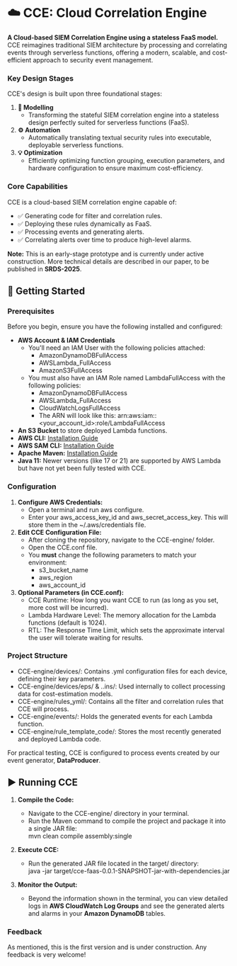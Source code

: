 # **☁️ CCE: Cloud Correlation Engine**

**A Cloud-based SIEM Correlation Engine using a stateless FaaS model.**  
CCE reimagines traditional SIEM architecture by processing and correlating events through serverless functions, offering a modern, scalable, and cost-efficient approach to security event management.

### **Key Design Stages**

CCE's design is built upon three foundational stages:

1. **📐 Modelling**  
   * Transforming the stateful SIEM correlation engine into a stateless design perfectly suited for serverless functions (FaaS).  
2. **⚙️ Automation**  
   * Automatically translating textual security rules into executable, deployable serverless functions.  
3. **💡 Optimization**  
   * Efficiently optimizing function grouping, execution parameters, and hardware configuration to ensure maximum cost-efficiency.

### 

### **Core Capabilities**

CCE is a cloud-based SIEM correlation engine capable of:

* ✅ Generating code for filter and correlation rules.  
* ✅ Deploying these rules dynamically as FaaS.  
* ✅ Processing events and generating alerts.  
* ✅ Correlating alerts over time to produce high-level alarms.

**Note:** This is an early-stage prototype and is currently under active construction. More technical details are described in our paper, to be published in **SRDS-2025**.

## 

## **🚀 Getting Started**

### **Prerequisites**

Before you begin, ensure you have the following installed and configured:

* **AWS Account & IAM Credentials**  
  * You'll need an IAM User with the following policies attached:  
    * AmazonDynamoDBFullAccess  
    * AWSLambda\_FullAccess  
    * AmazonS3FullAccess  
  * You must also have an IAM Role named LambdaFullAccess with the following policies:  
    * AmazonDynamoDBFullAccess  
    * AWSLambda\_FullAccess  
    * CloudWatchLogsFullAccess  
    * The ARN will look like this: arn:aws:iam::\<your\_account\_id\>:role/LambdaFullAccess  
* **An S3 Bucket** to store deployed Lambda functions.  
* **AWS CLI:** [Installation Guide](https://docs.aws.amazon.com/cli/latest/userguide/getting-started-install.html)  
* **AWS SAM CLI:** [Installation Guide](https://docs.aws.amazon.com/serverless-application-model/latest/developerguide/install-sam-cli.html)  
* **Apache Maven:** [Installation Guide](https://maven.apache.org/install.html)  
* **Java 11:** Newer versions (like 17 or 21\) are supported by AWS Lambda but have not yet been fully tested with CCE.

### 

### **Configuration**

1. **Configure AWS Credentials:**  
   * Open a terminal and run aws configure.  
   * Enter your aws\_access\_key\_id and aws\_secret\_access\_key. This will store them in the \~/.aws/credentials file.  
2. **Edit CCE Configuration File:**  
   * After cloning the repository, navigate to the CCE-engine/ folder.  
   * Open the CCE.conf file.  
   * You **must** change the following parameters to match your environment:  
     * s3\_bucket\_name  
     * aws\_region  
     * aws\_account\_id  
3. **Optional Parameters (in CCE.conf):**  
   * CCE Runtime: How long you want CCE to run (as long as you set, more cost will be incurred).  
   * Lambda Hardware Level: The memory allocation for the Lambda functions (default is 1024).  
   * RTL: The Response Time Limit, which sets the approximate interval the user will tolerate waiting for results.

### 

### **Project Structure**

* CCE-engine/devices/: Contains .yml configuration files for each device, defining their key parameters.  
* CCE-engine/devices/eps/ & ..ins/: Used internally to collect processing data for cost-estimation models.  
* CCE-engine/rules\_yml/: Contains all the filter and correlation rules that CCE will process.  
* CCE-engine/events/: Holds the generated events for each Lambda function.  
* CCE-engine/rule\_template\_code/: Stores the most recently generated and deployed Lambda code.

For practical testing, CCE is configured to process events created by our event generator, **DataProducer**.

## 

## **▶️ Running CCE**

1. **Compile the Code:**  
   * Navigate to the CCE-engine/ directory in your terminal.  
   * Run the Maven command to compile the project and package it into a single JAR file:  
     mvn clean compile assembly:single

2. **Execute CCE:**  
   * Run the generated JAR file located in the target/ directory:  
     java -jar target/cce-faas-0.0.1-SNAPSHOT-jar-with-dependencies.jar

3. **Monitor the Output:**  
   * Beyond the information shown in the terminal, you can view detailed logs in **AWS CloudWatch Log Groups** and see the generated alerts and alarms in your **Amazon DynamoDB** tables.

### 

### **Feedback**

As mentioned, this is the first version and is under construction. Any feedback is very welcome\!
